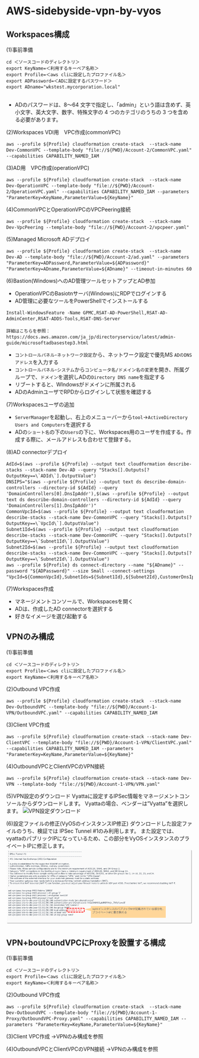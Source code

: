 # AWS-sidebyside-vpn-by-vyos



## Workspaces構成
(1)事前準備
```shell
cd ＜ソースコードのディレクトリ＞
export KeyName=＜利用するキーペア名称＞
export Profile=＜aws cliに設定したプロファイル名＞
export ADPassword=＜ADに設定するパスワード＞
export ADname="wkstest.mycorporation.local"


```
- ADのパスワードは、8～64 文字で指定し、「admin」という語は含めず、英小文字、英大文字、数字、特殊文字の 4 つのカテゴリのうちの 3 つを含める必要があります。

(2)Workspaces VDI用　VPC作成(commonVPC)
```shell
aws --profile ${Profile} cloudformation create-stack  --stack-name Dev-CommonVPC --template-body "file://${PWD}/Account-2/CommonVPC.yaml" --capabilities CAPABILITY_NAMED_IAM 
```
(3)AD用　VPC作成(operationVPC)
```shell
aws --profile ${Profile} cloudformation create-stack  --stack-name Dev-OperationVPC --template-body "file://${PWD}/Account-2/OperationVPC.yaml" --capabilities CAPABILITY_NAMED_IAM --parameters "ParameterKey=KeyName,ParameterValue=${KeyName}"
```
(4)CommonVPCとOperationVPCのVPCPeering接続
```shell
aws --profile ${Profile} cloudformation create-stack  --stack-name Dev-VpcPeering --template-body "file://${PWD}/Account-2/vpcpeer.yaml"
```
(5)Managed Microsoft ADデプロイ
```shell
aws --profile ${Profile} cloudformation create-stack  --stack-name Dev-AD --template-body "file://${PWD}/Account-2/ad.yaml" --parameters "ParameterKey=ADPassword,ParameterValue=${ADPassword}" "ParameterKey=ADname,ParameterValue=${ADname}" --timeout-in-minutes 60
```
(6)Bastion(Windows)へのAD管理ツールセットアップとAD参加
+ OperationVPCのBasiotnサーバ(Windows)にRDPでログインする
+ AD管理に必要なツールをPowerShellでインストールする
```
Install-WindowsFeature -Name GPMC,RSAT-AD-PowerShell,RSAT-AD-AdminCenter,RSAT-ADDS-Tools,RSAT-DNS-Server

詳細はこちらを参照：https://docs.aws.amazon.com/ja_jp/directoryservice/latest/admin-guide/microsoftadbasestep3.html
```
+ `コントロールパネル`-`ネットワーク設定`から、ネットワーク設定で優先MS `ADのDNSアドレス`を入力する
+ `コントロールパネル`-`システム`から`コンピュータ名/ドメイン名の変更`を開き、所属グループで、`ドメイン`を選択しADの`Directory DNS name`を指定する
+ リブートすると、WIndowsがドメインに所属される
+ ADのAdminユーザでRPDからログインして状態を確認する

(7)Workspacesユーザの追加
+ `ServerManager`を起動し、右上のメニューバーから`tool`->`ActiveDirectory Users and Computers`を選択する
+ ADの`ショート名`の下の`Users`の下に、Workspaces用のユーザを作成する。作成する際に、メールアドレスも合わせて登録する。

(8)AD connectorデプロイ
```shell
AdId=$(aws --profile ${Profile} --output text cloudformation describe-stacks --stack-name Dev-AD --query "Stacks[].Outputs[?OutputKey==\`ADId\`].OutputValue")
DNSIPS="$(aws --profile ${Profile} --output text ds describe-domain-controllers --directory-id ${AdId} --query 'DomainControllers[0].DnsIpAddr'),$(aws --profile ${Profile} --output text ds describe-domain-controllers --directory-id ${AdId} --query 'DomainControllers[1].DnsIpAddr')"
CommonVpcId=$(aws --profile ${Profile} --output text cloudformation describe-stacks --stack-name Dev-CommonVPC --query "Stacks[].Outputs[?OutputKey==\`VpcId\`].OutputValue")
Subnet1Id=$(aws --profile ${Profile} --output text cloudformation describe-stacks --stack-name Dev-CommonVPC --query "Stacks[].Outputs[?OutputKey==\`Subnet1Id\`].OutputValue")
Subnet2Id=$(aws --profile ${Profile} --output text cloudformation describe-stacks --stack-name Dev-CommonVPC --query "Stacks[].Outputs[?OutputKey==\`Subnet2Id\`].OutputValue")
aws --profile ${Profile} ds connect-directory --name "${ADname}" --password "${ADPassword}" --size Small --connect-settings "VpcId=${CommonVpcId},SubnetIds=${Subnet1Id},${Subnet2Id},CustomerDnsIps=${DNSIPS},CustomerUserName=Admin"
```
(7)Workspaces作成
+ マネージメントコンソールで、Workspacesを開く
+ ADは、作成したAD connectorを選択する
+ 好きなイメージを選び起動する


## VPNのみ構成
(1)事前準備
```shell
cd ＜ソースコードのディレクトリ＞
export Profile=＜aws cliに設定したプロファイル名＞
export KeyName=＜利用するキーペア名称＞
```
(2)Outbound VPC作成
```shell
aws --profile ${Profile} cloudformation create-stack  --stack-name Dev-OutboundVPC --template-body "file://${PWD}/Account-1-VPN/OutboundVPC.yaml" --capabilities CAPABILITY_NAMED_IAM 
```

(3)Client VPC作成
```shell
aws --profile ${Profile} cloudformation create-stack --stack-name Dev-ClientVPC --template-body "file://${PWD}/Account-1-VPN/ClientVPC.yaml" --capabilities CAPABILITY_NAMED_IAM --parameters "ParameterKey=KeyName,ParameterValue=${KeyName}"
```

(4)OutboundVPCとClientVPCのVPN接続
```shell
aws --profile ${Profile} cloudformation create-stack --stack-name Dev-VPN --template-body "file://${PWD}/Account-1-VPN/VPN.yaml"
```

(5)VPN設定のダウンロード
Vyattaに設定するIPSec情報をマネージメントコンソールからダウンロードします。
Vyattaの場合、ベンダーは”Vyatta”を選択します。
![VPN設定ダウンロード](https://user-images.githubusercontent.com/2317667/56611091-f6296880-664b-11e9-9e7b-4d9d8709f895.png)

(6)設定ファイルの修正(VyOSのインスタンスIP修正)
ダウンロードした設定ファイルのうち、検証では IPSec Tunnel #1のみ利用します。
また設定では、 vyattaのパブリックIPになっているため、この部分をVyOSインスタンスのプライベートIPに修正します。
![VPN設定変更](https://raw.githubusercontent.com/Noppy/AWS-sidebyside-vpn-by-vyos/master/Document/change_VPN_configuration.png)

## VPN+boutoundVPCにProxyを設置する構成
(1)事前準備
```shell
cd ＜ソースコードのディレクトリ＞
export Profile=＜aws cliに設定したプロファイル名＞
export KeyName=＜利用するキーペア名称＞
```
(2)Outbound VPC作成
```shell
aws --profile ${Profile} cloudformation create-stack  --stack-name Dev-OutboundVPC --template-body "file://${PWD}/Account-1-Proxy/OutboundVPC-Proxy.yaml" --capabilities CAPABILITY_NAMED_IAM --parameters "ParameterKey=KeyName,ParameterValue=${KeyName}"
```
(3)Client VPC作成
→VPNのみ構成を参照

(4)OutboundVPCとClientVPCのVPN接続
→VPNのみ構成を参照